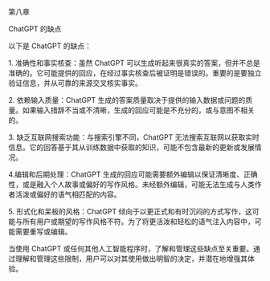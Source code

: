 第八章

ChatGPT 的缺点

以下是 ChatGPT 的缺点：

1\. 准确性和事实核查：虽然 ChatGPT 可以生成听起来很真实的答案，但并不总是准确的。它可能提供的回应，在经过事实核查后被证明是错误的。重要的是要独立验证信息，并从可靠的来源交叉核实事实。

2\. 依赖输入质量：ChatGPT 生成的答案质量取决于提供的输入数据或问题的质量。如果输入措辞不当或不清晰，生成的回应可能是不充分的，或与意图不相关的。

3\. 缺乏互联网搜索功能：与搜索引擎不同，ChatGPT 无法搜索互联网以获取实时信息。它的回答基于其从训练数据中获取的知识，可能不包含最新的更新或发展情况。

4.编辑和后期处理：ChatGPT 生成的回应可能需要额外编辑以保证清晰度、正确性，或是融入个人故事或偏好的写作风格。未经额外编辑，可能无法生成与人类作者活泼或偏好的语气相匹配的内容。

5\. 形式化和呆板的风格：ChatGPT 倾向于以更正式和有时沉闷的方式写作，这可能与所有用户或期望的写作风格不符。为了将更活泼和轻松的语气注入内容中，可能需要重写或编辑。

当使用 ChatGPT 或任何其他人工智能程序时，了解和管理这些缺点至关重要。通过理解和管理这些限制，用户可以对其使用做出明智的决定，并潜在地增强其体验。
